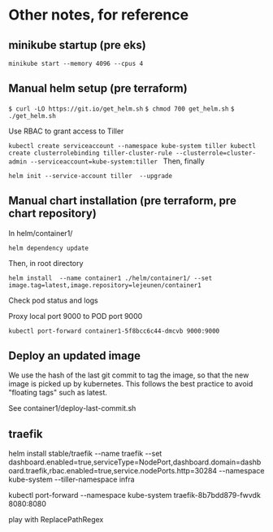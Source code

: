 # Other notes, for reference


## minikube startup (pre eks)

`minikube start --memory 4096 --cpus 4`

## Manual helm setup (pre terraform)

`$ curl -LO https://git.io/get_helm.sh`
`$ chmod 700 get_helm.sh`
`$ ./get_helm.sh`

Use RBAC to grant access to Tiller

`kubectl create serviceaccount --namespace kube-system tiller
kubectl create clusterrolebinding tiller-cluster-rule --clusterrole=cluster-admin --serviceaccount=kube-system:tiller
`
Then, finally

`helm init --service-account tiller  --upgrade`

## Manual chart installation (pre terraform, pre chart repository)

In helm/container1/

`helm dependency update`

Then, in root directory

`helm install  --name container1 ./helm/container1/ --set image.tag=latest,image.repository=lejeunen/container1`


Check pod status and logs

Proxy local port 9000 to POD port 9000

`kubectl port-forward container1-5f8bcc6c44-dmcvb 9000:9000`

## Deploy an updated image

We use the hash of the last git commit to tag the image, so that the new image is picked up by kubernetes.
This follows the best practice to avoid "floating tags" such as latest.

See container1/deploy-last-commit.sh

## traefik

helm install stable/traefik --name traefik --set dashboard.enabled=true,serviceType=NodePort,dashboard.domain=dashboard.traefik,rbac.enabled=true,service.nodePorts.http=30284  --namespace kube-system  --tiller-namespace infra

kubectl port-forward --namespace kube-system  traefik-8b7bdd879-fwvdk  8080:8080

play with ReplacePathRegex
